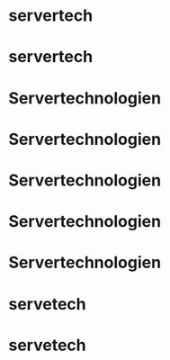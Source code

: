 # servertech
# servertech
# Servertechnologien
# Servertechnologien
# Servertechnologien
# Servertechnologien
# Servertechnologien
# servetech
# servetech
